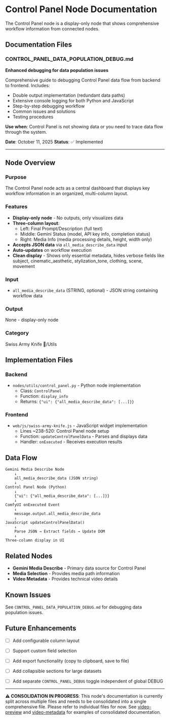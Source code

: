 # Control Panel Node Documentation

The Control Panel node is a display-only node that shows comprehensive workflow information from connected nodes.

## Documentation Files

### CONTROL_PANEL_DATA_POPULATION_DEBUG.md

**Enhanced debugging for data population issues**

Comprehensive guide to debugging Control Panel data flow from backend to frontend. Includes:

- Double output implementation (redundant data paths)
- Extensive console logging for both Python and JavaScript
- Step-by-step debugging workflow
- Common issues and solutions
- Testing procedures

**Use when**: Control Panel is not showing data or you need to trace data flow through the system.

**Date**: October 11, 2025
**Status**: ✅ Implemented

---

## Node Overview

### Purpose

The Control Panel node acts as a central dashboard that displays key workflow information in an organized, multi-column layout.

### Features

- **Display-only node** - No outputs, only visualizes data
- **Three-column layout**:
    - Left: Final Prompt/Description (full text)
    - Middle: Gemini Status (model, API key info, completion status)
    - Right: Media Info (media processing details, height, width only)
- **Accepts JSON data** via `all_media_describe_data` input
- **Auto-updates** on workflow execution
- **Clean display** - Shows only essential metadata, hides verbose fields like subject, cinematic_aesthetic, stylization_tone, clothing, scene, movement

### Input

- `all_media_describe_data` (STRING, optional) - JSON string containing workflow data

### Output

None - display-only node

### Category

Swiss Army Knife 🔪/Utils

## Implementation Files

### Backend

- `nodes/utils/control_panel.py` - Python node implementation
    - Class: `ControlPanel`
    - Function: `display_info`
    - Returns: `{"ui": {"all_media_describe_data": [...]}}`

### Frontend

- `web/js/swiss-army-knife.js` - JavaScript widget implementation
    - Lines ~238-520: Control Panel node setup
    - Function: `updateControlPanelData` - Parses and displays data
    - Handler: `onExecuted` - Receives execution results

## Data Flow

```
Gemini Media Describe Node
    ↓
    all_media_describe_data (JSON string)
    ↓
Control Panel Node (Python)
    ↓
    {"ui": {"all_media_describe_data": [...]}}
    ↓
ComfyUI onExecuted Event
    ↓
    message.output.all_media_describe_data
    ↓
JavaScript updateControlPanelData()
    ↓
    Parse JSON → Extract fields → Update DOM
    ↓
Three-column display in UI
```

## Related Nodes

- **Gemini Media Describe** - Primary data source for Control Panel
- **Media Selection** - Provides media path information
- **Video Metadata** - Provides technical video details

## Known Issues

See `CONTROL_PANEL_DATA_POPULATION_DEBUG.md` for debugging data population issues.

## Future Enhancements

- [ ] Add configurable column layout
- [ ] Support custom field selection
- [ ] Add export functionality (copy to clipboard, save to file)
- [ ] Add collapsible sections for large datasets
- [ ] Add separate `CONTROL_PANEL_DEBUG` toggle independent of global DEBUG


---

**⚠️ CONSOLIDATION IN PROGRESS**: This node's documentation is currently split across multiple files and needs to be consolidated into a single comprehensive file. Please refer to individual files for now. See [video-preview](../video-preview/VIDEO_PREVIEW.md) and [video-metadata](../video-metadata/VIDEO_METADATA.md) for examples of consolidated documentation.
